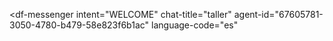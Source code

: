 <script src="https://www.gstatic.com/dialogflow-console/fast/messenger/bootstrap.js?v=1"></script>
<df-messenger
  intent="WELCOME"
  chat-title="taller"
  agent-id="67605781-3050-4780-b479-58e823f6b1ac"
  language-code="es"
></df-messenger>
